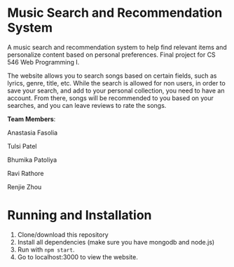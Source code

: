 # Music Search and Recommendation System

A music search and recommendation system to help find relevant items and personalize content based on personal preferences. Final project for CS 546 Web Programming I.

The website allows you to search songs based on certain fields, such as lyrics, genre, title, etc. While the search is allowed for non users, in order to save your search, and add to your personal collection, you need to have an account. From there, songs will be recommended to you based on your searches, and you can leave reviews to rate the songs.

**Team Members**:

Anastasia Fasolia

Tulsi Patel

Bhumika Patoliya

Ravi Rathore

Renjie Zhou

# Running and Installation

1. Clone/download this repository
2. Install all dependencies (make sure you have mongodb and node.js)
3. Run with `npm start`.
4. Go to localhost:3000 to view the website.